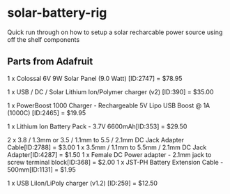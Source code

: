 # solar-battery-rig
Quick run through on how to setup a solar recharcable power source using off the shelf components


## Parts from Adafruit

1 x Colossal 6V 9W Solar Panel (9.0 Watt) [ID:2747] = $78.95

1 x USB / DC / Solar Lithium Ion/Polymer charger (v2) [ID:390] = $35.00

1 x PowerBoost 1000 Charger - Rechargeable 5V Lipo USB Boost @ 1A (1000C)
[ID:2465] = $19.95

1 x Lithium Ion Battery Pack - 3.7V 6600mAh[ID:353] = $29.50

2 x 3.8 / 1.3mm or 3.5 / 1.1mm to 5.5 / 2.1mm DC Jack Adapter Cable[ID:2788]
= $3.00
1 x 3.5mm / 1.1mm to 5.5mm / 2.1mm DC Jack Adapter[ID:4287] = $1.50
1 x Female DC Power adapter - 2.1mm jack to screw terminal block[ID:368] =
$2.00
1 x JST-PH Battery Extension Cable - 500mm[ID:1131] = $1.95

1 x USB LiIon/LiPoly charger (v1.2) [ID:259] = $12.50



